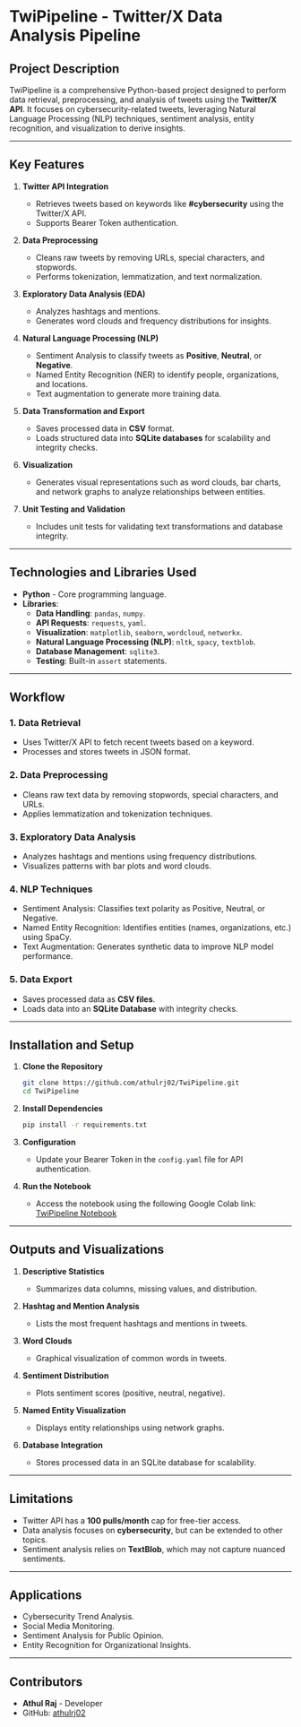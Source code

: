 # **TwiPipeline - Twitter/X Data Analysis Pipeline**  

## **Project Description**  
TwiPipeline is a comprehensive Python-based project designed to perform data retrieval, preprocessing, and analysis of tweets using the **Twitter/X API**. It focuses on cybersecurity-related tweets, leveraging Natural Language Processing (NLP) techniques, sentiment analysis, entity recognition, and visualization to derive insights.  

---

## **Key Features**  

1. **Twitter API Integration**  
   - Retrieves tweets based on keywords like **#cybersecurity** using the Twitter/X API.  
   - Supports Bearer Token authentication.  

2. **Data Preprocessing**  
   - Cleans raw tweets by removing URLs, special characters, and stopwords.  
   - Performs tokenization, lemmatization, and text normalization.  

3. **Exploratory Data Analysis (EDA)**  
   - Analyzes hashtags and mentions.  
   - Generates word clouds and frequency distributions for insights.  

4. **Natural Language Processing (NLP)**  
   - Sentiment Analysis to classify tweets as **Positive**, **Neutral**, or **Negative**.  
   - Named Entity Recognition (NER) to identify people, organizations, and locations.  
   - Text augmentation to generate more training data.  

5. **Data Transformation and Export**  
   - Saves processed data in **CSV** format.  
   - Loads structured data into **SQLite databases** for scalability and integrity checks.  

6. **Visualization**  
   - Generates visual representations such as word clouds, bar charts, and network graphs to analyze relationships between entities.  

7. **Unit Testing and Validation**  
   - Includes unit tests for validating text transformations and database integrity.  

---

## **Technologies and Libraries Used**  

- **Python** - Core programming language.  
- **Libraries**:  
  - **Data Handling**: `pandas`, `numpy`.  
  - **API Requests**: `requests`, `yaml`.  
  - **Visualization**: `matplotlib`, `seaborn`, `wordcloud`, `networkx`.  
  - **Natural Language Processing (NLP)**: `nltk`, `spacy`, `textblob`.  
  - **Database Management**: `sqlite3`.  
  - **Testing**: Built-in `assert` statements.  

---

## **Workflow**  

### **1. Data Retrieval**  
- Uses Twitter/X API to fetch recent tweets based on a keyword.  
- Processes and stores tweets in JSON format.  

### **2. Data Preprocessing**  
- Cleans raw text data by removing stopwords, special characters, and URLs.  
- Applies lemmatization and tokenization techniques.  

### **3. Exploratory Data Analysis**  
- Analyzes hashtags and mentions using frequency distributions.  
- Visualizes patterns with bar plots and word clouds.  

### **4. NLP Techniques**  
- Sentiment Analysis: Classifies text polarity as Positive, Neutral, or Negative.  
- Named Entity Recognition: Identifies entities (names, organizations, etc.) using SpaCy.  
- Text Augmentation: Generates synthetic data to improve NLP model performance.  

### **5. Data Export**  
- Saves processed data as **CSV files**.  
- Loads data into an **SQLite Database** with integrity checks.  

---

## **Installation and Setup**  

1. **Clone the Repository**  
   ```bash
   git clone https://github.com/athulrj02/TwiPipeline.git
   cd TwiPipeline
   ```

2. **Install Dependencies**  
   ```bash
   pip install -r requirements.txt
   ```

3. **Configuration**  
   - Update your Bearer Token in the `config.yaml` file for API authentication.  

4. **Run the Notebook**  
   - Access the notebook using the following Google Colab link:  
     [TwiPipeline Notebook](https://colab.research.google.com/drive/1j1GtFxS3OhppPh96lXqM7SPVCU60L98V?authuser=2)  

---

## **Outputs and Visualizations**  

1. **Descriptive Statistics**  
   - Summarizes data columns, missing values, and distribution.  

2. **Hashtag and Mention Analysis**  
   - Lists the most frequent hashtags and mentions in tweets.  

3. **Word Clouds**  
   - Graphical visualization of common words in tweets.  

4. **Sentiment Distribution**  
   - Plots sentiment scores (positive, neutral, negative).  

5. **Named Entity Visualization**  
   - Displays entity relationships using network graphs.  

6. **Database Integration**  
   - Stores processed data in an SQLite database for scalability.  

---

## **Limitations**  

- Twitter API has a **100 pulls/month** cap for free-tier access.  
- Data analysis focuses on **cybersecurity**, but can be extended to other topics.  
- Sentiment analysis relies on **TextBlob**, which may not capture nuanced sentiments.  

---

## **Applications**  

- Cybersecurity Trend Analysis.  
- Social Media Monitoring.  
- Sentiment Analysis for Public Opinion.  
- Entity Recognition for Organizational Insights.  

---

## **Contributors**  
- **Athul Raj** - Developer  
- GitHub: [athulrj02](https://github.com/athulrj02)  
